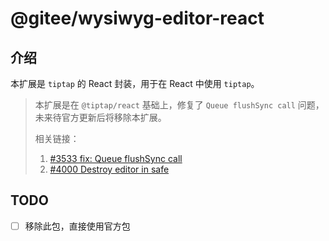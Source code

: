 # @gitee/wysiwyg-editor-react

## 介绍

本扩展是 `tiptap` 的 React 封装，用于在 React 中使用 `tiptap`。

> 本扩展是在 `@tiptap/react` 基础上，修复了 `Queue flushSync call` 问题，未来待官方更新后将移除本扩展。
>
> 相关链接：
>
> 1. [#3533 fix: Queue flushSync call](https://github.com/ueberdosis/tiptap/pull/3533)
> 2. [#4000 Destroy editor in safe](https://github.com/ueberdosis/tiptap/pull/4000)

## TODO

- [ ] 移除此包，直接使用官方包

